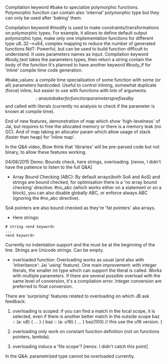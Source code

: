 Compilation keyword #bake to specialize polymorphic functions.
Polymorphic function can contain also 'internal' polymorphic type but they can only be used after 'baking' them.

Compilation keyword #modify is used to make constraints/transformations on polymorphic types.
For example, it allows to define default output polymorphic type, make only one implementation functions for different type u8..32-->u64, complex mapping to reduce the number of generated functions
NdT: Powerful, but can be used to build function difficult to understand. It uses parameters names as input.
Compilation keyword #body_text takes the parameters types, then return a string contain the body of the function
It's planned to have another keyword #body_if for 'inline' compile time code generation.

#bake_values: a compile time specialisation of some function with some (or all) parameters hardcoded.
Useful to control inlining, somewhat duplicate (force) inline, but easier to use with functions with lots of arguments.
$$: an autobaker for function parameters prefixed by $$ and called with literals (currently no analysis to check if the parameter is known at compile time).

End of new features, demonstration of map which show 'high-levelness' of Jai, but requires to free the allocated memory or there is a memory leak (no GC).
And of map taking an allocator param which allow usage of stack (faster than heap) for 'inline map'.

In the Q&A video, Blow think that 'libraries' will be pre-parsed code but not binary, to allow these features working.

04/08/2015 Demo: Bounds check, here strings, overloading. [renox, I didn't have the patience to listen to the full Q&A]

- Array Bound Checking (ABC):
  By default arrays(both SoA and AoS) and strings are bound checked, for optimisation there is a 'no array bound checking' directive: #no_abc (which works either on a statement or on a block),
  you can also disable globally ABC, or enforce always ABC (ignoring the #no_abc directive).

SoA pointers are also bound checked as they're 'fat pointers' aka arrays.

- Here strings:

```
# string <end keyword>
...
<end keyword>
```

Currently no indentation support and the <end keyword> must be at the beginning of the line.
Strings are Unicode strings. Can be empty.

- overloaded function:
  Overloading works as usual (and also with 'inheritance': Jai 'using' feature).
  One main improvement: with integer literals, the smaller int type which can support the literal is called.
  Works with multiple parameters.
  If there are several possible overload with the same level of conversion, it's a compilation error.
  Integer conversion are preferred to float conversion.

There are 'surprising' features related to overloading on which JB ask feedback:

1. overloading is scoped: if you can find a match in the local scope, it is selected, even if there is another better match in the outside scope
   baz :: (a: u8) { ... }
   {
   baz :: (a: u16) { ... }
   baz(100) // this use the u16 version.
   }

2. overloading only work on constant function definition (not on functions pointers, lambda).

3. overloading induce a 'file scope'? [renox. I didn't catch this point]

In the Q&A: parametrized type cannot be overloaded currently.
